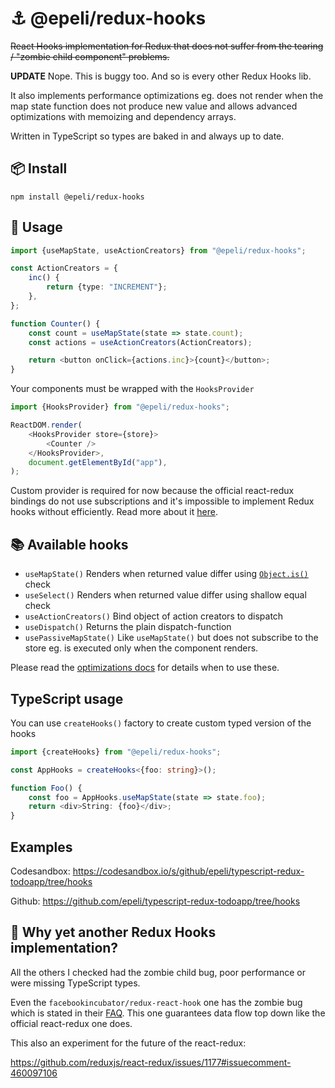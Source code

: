 # ⚓ @epeli/redux-hooks

<strike>
 React Hooks implementation for Redux that does not suffer from the tearing /
"zombie child component" problems.
</strike>

**UPDATE** Nope. This is buggy too. And so is every other Redux Hooks lib.


It also implements performance optimizations eg. does not render when the map
state function does not produce new value and allows advanced
optimizations with memoizing and dependency arrays.

Written in TypeScript so types are baked in and always up to date.

## 📦 Install

    npm install @epeli/redux-hooks

## 📖 Usage

```ts
import {useMapState, useActionCreators} from "@epeli/redux-hooks";

const ActionCreators = {
    inc() {
        return {type: "INCREMENT"};
    },
};

function Counter() {
    const count = useMapState(state => state.count);
    const actions = useActionCreators(ActionCreators);

    return <button onClick={actions.inc}>{count}</button>;
}
```

Your components must be wrapped with the `HooksProvider`

```ts
import {HooksProvider} from "@epeli/redux-hooks";

ReactDOM.render(
    <HooksProvider store={store}>
        <Counter />
    </HooksProvider>,
    document.getElementById("app"),
);
```

Custom provider is required for now because the official react-redux bindings
do not use subscriptions and it's impossible to implement Redux hooks without
efficiently. Read more about it
[here](https://github.com/reduxjs/react-redux/issues/1177).

## 📚 Available hooks

-   `useMapState()` Renders when returned value differ using [`Object.is()`][is] check
-   `useSelect()` Renders when returned value differ using shallow equal check
-   `useActionCreators()` Bind object of action creators to dispatch
-   `useDispatch()` Returns the plain dispatch-function
-   `usePassiveMapState()` Like `useMapState()` but does not subscribe to the
    store eg. is executed only when the component renders.

[is]: https://developer.mozilla.org/en-US/docs/Web/JavaScript/Reference/Global_Objects/Object/is

Please read the [optimizations docs](docs/optimizing.md) for details when to use these.

## TypeScript usage

You can use `createHooks()` factory to create custom typed version of the hooks

```ts
import {createHooks} from "@epeli/redux-hooks";

const AppHooks = createHooks<{foo: string}>();

function Foo() {
    const foo = AppHooks.useMapState(state => state.foo);
    return <div>String: {foo}</div>;
}
```

## Examples

Codesandbox: https://codesandbox.io/s/github/epeli/typescript-redux-todoapp/tree/hooks

Github: https://github.com/epeli/typescript-redux-todoapp/tree/hooks

## 🤔 Why yet another Redux Hooks implementation?

All the others I checked had the zombie child bug, poor performance or were missing TypeScript types.

Even the `facebookincubator/redux-react-hook` one has the zombie bug which is stated in their [FAQ](https://github.com/facebookincubator/redux-react-hook/blob/da74ab765c200133f86b629869ba1fdbf46afa97/README.md#how-does-this-compare-to-react-redux). This one guarantees data flow top down like the official react-redux one does.

This also an experiment for the future of the react-redux:

https://github.com/reduxjs/react-redux/issues/1177#issuecomment-460097106
